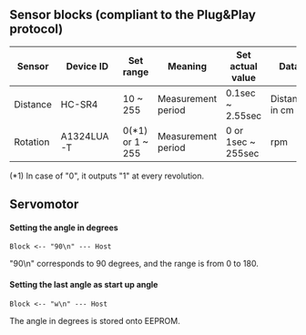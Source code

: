 ## Sensor blocks (compliant to the Plug&Play protocol)

|Sensor      |Device ID   |Set range         |Meaning             | Set actual value     |Data          |
|------------|------------|------------------|--------------------|----------------------|--------------|
|Distance    |HC-SR4      |10 ~ 255          |Measurement period  |0.1sec ~ 2.55sec      |Distance in cm|
|Rotation    |A1324LUA-T  |0(\*1) or 1 ~ 255 |Measurement period  |0 or 1sec ~ 255sec    |rpm           |

(\*1) In case of "0", it outputs "1" at every revolution.

## Servomotor

#### Setting the angle in degrees

```
Block <-- "90\n" --- Host
```
"90\n" corresponds to 90 degrees, and the range is from 0 to 180.

#### Setting the last angle as start up angle

```
Block <-- "w\n" --- Host
```
The angle in degrees is stored onto EEPROM.
